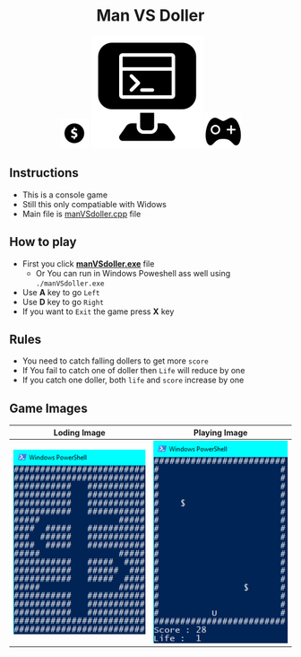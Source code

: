 <div align="center">
<h1> Man VS Doller </h1>
<img src="dollar-coin.png"/>
<img src="pic.png"/>
<img src="joy-stick.png"/>
</div>

## Instructions
  - This is a console game
  - Still this only compatiable with Widows
  - Main file is [manVSdoller.cpp](https://github.com/Janith3003/Man-VS-Doller/blob/main/manVSdoller.cpp) file

## How to play
  - First you click **[manVSdoller.exe](https://github.com/Janith3003/Man-VS-Doller/blob/main/manVSdoller.exe)** file
    - Or You can run in Windows Poweshell ass well using `./manVSdoller.exe`
  - Use **A** key to go `Left`
  - Use **D** key to go `Right`
  - If you want to `Exit` the game press **X** key

## Rules
  - You need to catch falling dollers to get more `score`
  - If You fail to catch one of doller then `Life` will reduce by one
  - If you catch one doller, both `life` and `score` increase by one
  
## Game Images
|Loding Image|Playing Image|
|:---:|:---:|
| ![img](https://github.com/Janith3003/Man-VS-Doller/blob/main/game-images/Screenshot%202022-08-28%20232131.png) | ![img](https://github.com/Janith3003/Man-VS-Doller/blob/main/game-images/Screenshot%202022-08-28%20232816.png) |

